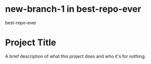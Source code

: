 # new-branch-1 in best-repo-ever
best-repo-ever

# Project Title

A brief description of what this project does and who it's for nothing.
